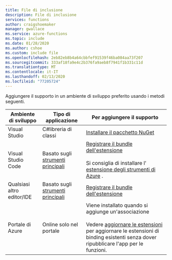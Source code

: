 ```yaml
---
title: File di inclusione
description: File di inclusione
services: functions
author: craigshoemaker
manager: gwallace
ms.service: azure-functions
ms.topic: include
ms.date: 01/28/2020
ms.author: cshoe
ms.custom: include file
ms.openlocfilehash: 2eb82eb8b4a64cbbfef91539f46ba084aa73f207
ms.sourcegitcommit: 333af18fa9e4c2b376fa9aeb8f7941f1b331c11d
ms.translationtype: MT
ms.contentlocale: it-IT
ms.lasthandoff: 02/13/2020
ms.locfileid: "77205724"
---
```

Aggiungere il supporto in un ambiente di sviluppo preferito usando i metodi seguenti.

| Ambiente di sviluppo  | Tipo di applicazione      | Per aggiungere il supporto |
|--------------------------|-----------------------|----------------|
| Visual Studio            | C#libreria di classi      | [Installare il pacchetto NuGet](../articles/azure-functions/functions-bindings-register.md#vs) |
| Visual Studio Code       | Basato sugli [strumenti principali](../articles/azure-functions/functions-run-local.md) | [Registrare il bundle dell'estensione](../articles/azure-functions/functions-bindings-register.md#extension-bundles)<br><br>Si consiglia di installare l' [estensione degli strumenti di Azure](https://marketplace.visualstudio.com/items?itemName=ms-vscode.vscode-node-azure-pack) . |
| Qualsiasi altro editor/IDE     | Basato sugli [strumenti principali](../articles/azure-functions/functions-run-local.md) | [Registrare il bundle dell'estensione](../articles/azure-functions/functions-bindings-register.md#extension-bundles) |
| Portale di Azure             | Online solo nel portale | Viene installato quando si aggiunge un'associazione<br /><br /> Vedere [aggiornare le estensioni](../articles/azure-functions/install-update-binding-extensions-manual.md) per aggiornare le estensioni di binding esistenti senza dover ripubblicare l'app per le funzioni. |

